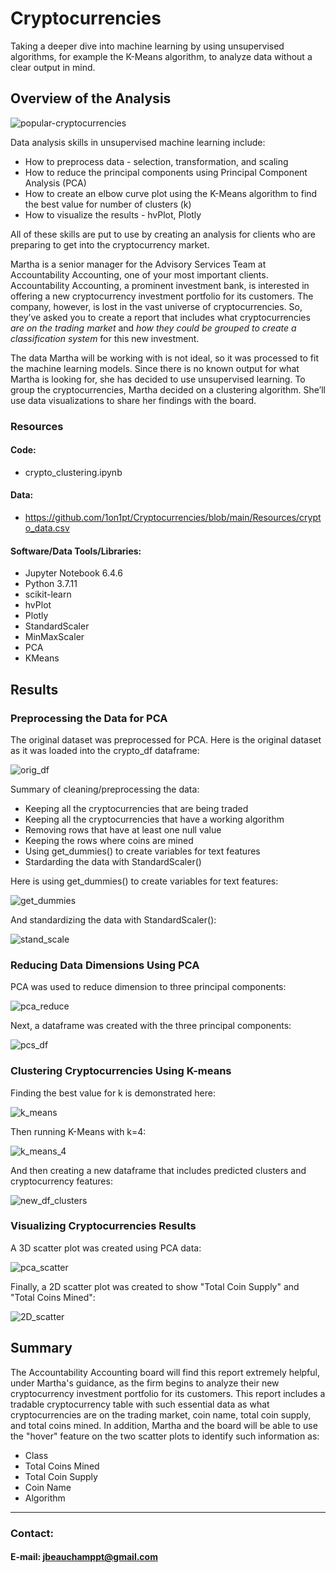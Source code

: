 # Cryptocurrencies
Taking a deeper dive into machine learning by using unsupervised algorithms, for example the K-Means algorithm, to analyze data without a clear output in mind.


## Overview of the Analysis
![popular-cryptocurrencies](https://user-images.githubusercontent.com/94148420/164922829-937b9523-0436-4ce6-ae14-0df3a2794ece.jpeg)

Data analysis skills in unsupervised machine learning include:
* How to preprocess data - selection, transformation, and scaling
* How to reduce the principal components using Principal Component Analysis (PCA)
* How to create an elbow curve plot using the K-Means algorithm to find the best value for number of clusters (k)
* How to visualize the results - hvPlot, Plotly

All of these skills are put to use by creating an analysis for clients who are preparing to get into the cryptocurrency market.

Martha is a senior manager for the Advisory Services Team at Accountability Accounting, one of your most important clients. Accountability Accounting, a prominent investment bank, is interested in offering a new cryptocurrency investment portfolio for its customers. The company, however, is lost in the vast universe of cryptocurrencies. So, they’ve asked you to create a report that includes what cryptocurrencies *are on the trading market* and *how they could be grouped to create a classification system* for this new investment.

The data Martha will be working with is not ideal, so it was processed to fit the machine learning models. Since there is no known output for what Martha is looking for, she has decided to use unsupervised learning. To group the cryptocurrencies, Martha decided on a clustering algorithm. She’ll use data visualizations to share her findings with the board.

### Resources
#### Code:
* crypto_clustering.ipynb

#### Data:
* https://github.com/1on1pt/Cryptocurrencies/blob/main/Resources/crypto_data.csv

#### Software/Data Tools/Libraries:
* Jupyter Notebook 6.4.6
* Python 3.7.11
* scikit-learn
* hvPlot
* Plotly
* StandardScaler
* MinMaxScaler
* PCA
* KMeans

## Results
### Preprocessing the Data for PCA
The original dataset was preprocessed for PCA.  Here is the original dataset as it was loaded into the crypto_df dataframe:

![orig_df](https://user-images.githubusercontent.com/94148420/164934383-722fe87a-8ad8-402b-8395-dedf6653d9da.PNG)

Summary of cleaning/preprocessing the data:
* Keeping all the cryptocurrencies that are being traded
* Keeping all the cryptocurrencies that have a working algorithm
* Removing rows that have at least one null value
* Keeping the rows where coins are mined
* Using get_dummies() to create variables for text features
* Stardarding the data with StandardScaler()

Here is using get_dummies() to create variables for text features:

![get_dummies](https://user-images.githubusercontent.com/94148420/164934926-f668c1d7-1bf8-452b-b0e8-aec6eaad19d3.PNG)


And standardizing the data with StandardScaler():

![stand_scale](https://user-images.githubusercontent.com/94148420/164935244-1d0a13a3-096f-463f-ace9-134c6d3970f1.PNG)


### Reducing Data Dimensions Using PCA
PCA was used to reduce dimension to three principal components:

![pca_reduce](https://user-images.githubusercontent.com/94148420/164935760-59b42fe7-d6ce-4f05-8203-1825bd325222.PNG)


Next, a dataframe was created with the three principal components:

![pcs_df](https://user-images.githubusercontent.com/94148420/164936218-7b7f31cf-d80d-434e-9c25-ae37c88340b7.PNG)


### Clustering Cryptocurrencies Using K-means
Finding the best value for k is demonstrated here:

![k_means](https://user-images.githubusercontent.com/94148420/164945600-250c7d23-0a54-477b-900f-03af8a0ba3d9.PNG)


Then running K-Means with k=4:

![k_means_4](https://user-images.githubusercontent.com/94148420/164945742-75ace20a-99ae-4e88-b928-fe00d5549f19.PNG)


And then creating a new dataframe that includes predicted clusters and cryptocurrency features:

![new_df_clusters](https://user-images.githubusercontent.com/94148420/164945800-335cc362-d921-4c5a-975f-5554e474eb62.PNG)


### Visualizing Cryptocurrencies Results
A 3D scatter plot was created using PCA data:

![pca_scatter](https://user-images.githubusercontent.com/94148420/164945958-858efcbf-07d6-4273-9546-6e1959b8836c.PNG)


Finally, a 2D scatter plot was created to show "Total Coin Supply" and "Total Coins Mined":

![2D_scatter](https://user-images.githubusercontent.com/94148420/164946017-14756a03-c552-42cf-9ff3-4b44d4afc91f.PNG)


## Summary
The Accountability Accounting board will find this report extremely helpful, under Martha's guidance, as the firm begins to analyze their new cryptocurrency investment portfolio for its customers. This report includes a tradable cryptocurrency table with such essential data as what cryptocurrencies are on the trading market, coin name, total coin supply, and total coins mined.  In addition, Martha and the board will be able to use the "hover" feature on the two scatter plots to identify such information as:
* Class
* Total Coins Mined
* Total Coin Supply
* Coin Name
* Algorithm

_______________________________________________________
### Contact:

#### E-mail:  jbeauchamppt@gmail.com
